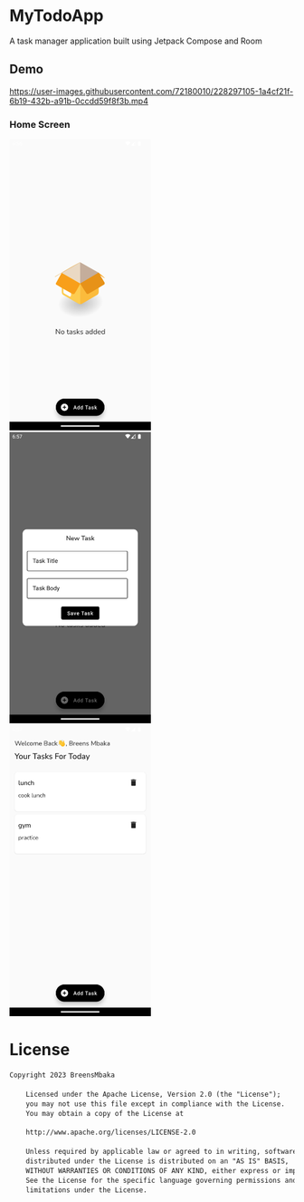 # MyTodoApp
A task manager application built using Jetpack Compose and Room

## Demo
https://user-images.githubusercontent.com/72180010/228297105-1a4cf21f-6b19-432b-a91b-0ccdd59f8f3b.mp4

### Home Screen
<img src="screenshots/todo1.png" width="250"/>&emsp;
<img src="screenshots/todo2.png" width="250"/>&emsp;
<img src="screenshots/todo3.png" width="250"/>&emsp;


# License
```xml
Copyright 2023 BreensMbaka

    Licensed under the Apache License, Version 2.0 (the "License");
    you may not use this file except in compliance with the License.
    You may obtain a copy of the License at

    http://www.apache.org/licenses/LICENSE-2.0

    Unless required by applicable law or agreed to in writing, software
    distributed under the License is distributed on an "AS IS" BASIS,
    WITHOUT WARRANTIES OR CONDITIONS OF ANY KIND, either express or implied.
    See the License for the specific language governing permissions and
    limitations under the License.
```  
  
